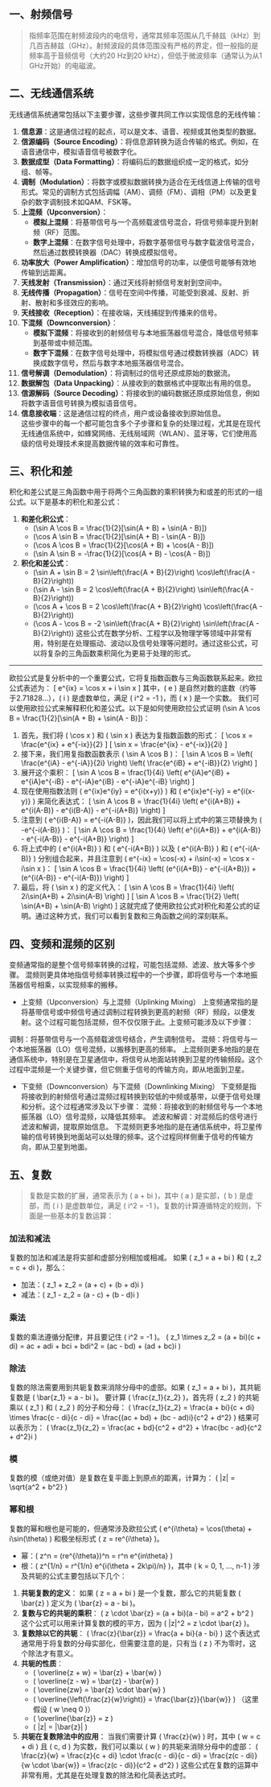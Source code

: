 ## 一、射频信号  
> 指频率范围在射频波段内的电信号，通常其频率范围从几千赫兹（kHz）到几百吉赫兹（GHz）。射频波段的具体范围没有严格的界定，但一般指的是频率高于音频信号（大约20 Hz到20 kHz），但低于微波频率（通常认为从1 GHz开始）的电磁波。  


## 二、无线通信系统  
无线通信系统通常包括以下主要步骤，这些步骤共同工作以实现信息的无线传输：
1. **信息源**：这是通信过程的起点，可以是文本、语音、视频或其他类型的数据。
2. **信源编码（Source Encoding）**：将信息源转换为适合传输的格式。例如，在语音通信中，模拟语音信号被数字化。
3. **数据成型（Data Formatting）**：将编码后的数据组织成一定的格式，如分组、帧等。
4. **调制（Modulation）**：将数字或模拟数据转换为适合在无线信道上传输的信号形式。常见的调制方式包括调幅（AM）、调频（FM）、调相（PM）以及更复杂的数字调制技术如QAM、FSK等。
5. **上混频（Upconversion）**：
   - **模拟上混频**：将基带信号与一个高频载波信号混合，将信号频率提升到射频（RF）范围。
   - **数字上混频**：在数字信号处理中，将数字基带信号与数字载波信号混合，然后通过数模转换器（DAC）转换成模拟信号。
6. **功率放大（Power Amplification）**：增加信号的功率，以便信号能够有效地传输到远距离。
7. **天线发射（Transmission）**：通过天线将射频信号发射到空间中。
8. **无线传播（Propagation）**：信号在空间中传播，可能受到衰减、反射、折射、散射和多径效应的影响。
9. **天线接收（Reception）**：在接收端，天线捕捉到传播来的信号。
10. **下混频（Downconversion）**：
    - **模拟下混频**：将接收到的射频信号与本地振荡器信号混合，降低信号频率到基带或中频范围。
    - **数字下混频**：在数字信号处理中，将模拟信号通过模数转换器（ADC）转换成数字信号，然后与数字本地振荡器信号混合。
11. **信号解调（Demodulation）**：将调制过的信号还原成原始的数据流。
12. **数据解包（Data Unpacking）**：从接收到的数据格式中提取出有用的信息。
13. **信源解码（Source Decoding）**：将接收到的编码数据还原成原始信息，例如将数字语音信号转换为模拟语音信号。
14. **信息接收端**：这是通信过程的终点，用户或设备接收到原始信息。  
这些步骤中的每一个都可能包含多个子步骤和复杂的处理过程，尤其是在现代无线通信系统中，如蜂窝网络、无线局域网（WLAN）、蓝牙等，它们使用高级的信号处理技术来提高数据传输的效率和可靠性。

## 三、积化和差
积化和差公式是三角函数中用于将两个三角函数的乘积转换为和或差的形式的一组公式。以下是基本的积化和差公式：
1. **和差化积公式**：
   - \(\sin A \cos B = \frac{1}{2}[\sin(A + B) + \sin(A - B)]\)
   - \(\cos A \sin B = \frac{1}{2}[\sin(A + B) - \sin(A - B)]\)
   - \(\cos A \cos B = \frac{1}{2}[\cos(A + B) + \cos(A - B)]\)
   - \(\sin A \sin B = -\frac{1}{2}[\cos(A + B) - \cos(A - B)]\)
2. **积化和差公式**：
   - \(\sin A + \sin B = 2 \sin\left(\frac{A + B}{2}\right) \cos\left(\frac{A - B}{2}\right)\)
   - \(\sin A - \sin B = 2 \cos\left(\frac{A + B}{2}\right) \sin\left(\frac{A - B}{2}\right)\)
   - \(\cos A + \cos B = 2 \cos\left(\frac{A + B}{2}\right) \cos\left(\frac{A - B}{2}\right)\)
   - \(\cos A - \cos B = -2 \sin\left(\frac{A + B}{2}\right) \sin\left(\frac{A - B}{2}\right)\)
这些公式在数学分析、工程学以及物理学等领域中非常有用，特别是在处理振动、波动以及信号处理等问题时。通过这些公式，可以将复杂的三角函数乘积简化为更易于处理的形式。

-------
欧拉公式是复分析中的一个重要公式，它将复指数函数与三角函数联系起来。欧拉公式表述为：
\[ e^{ix} = \cos x + i \sin x \]
其中，\( e \) 是自然对数的底数（约等于2.71828...），\( i \) 是虚数单位，满足 \( i^2 = -1 \)，而 \( x \) 是一个实数。
我们可以使用欧拉公式来解释积化和差公式。以下是如何使用欧拉公式证明 \(\sin A \cos B = \frac{1}{2}[\sin(A + B) + \sin(A - B)]\)：
1. 首先，我们将 \( \cos x \) 和 \( \sin x \) 表达为复指数函数的形式：
   \[ \cos x = \frac{e^{ix} + e^{-ix}}{2} \]
   \[ \sin x = \frac{e^{ix} - e^{-ix}}{2i} \]
2. 接下来，我们用复指数函数表示 \( \sin A \cos B \)：
   \[ \sin A \cos B = \left( \frac{e^{iA} - e^{-iA}}{2i} \right) \left( \frac{e^{iB} + e^{-iB}}{2} \right) \]
3. 展开这个乘积：
   \[ \sin A \cos B = \frac{1}{4i} \left( e^{iA}e^{iB} + e^{iA}e^{-iB} - e^{-iA}e^{iB} - e^{-iA}e^{-iB} \right) \]
4. 现在使用指数法则 \( e^{ix}e^{iy} = e^{i(x+y)} \) 和 \( e^{ix}e^{-iy} = e^{i(x-y)} \) 来简化表达式：
   \[ \sin A \cos B = \frac{1}{4i} \left( e^{i(A+B)} + e^{i(A-B)} - e^{i(B-A)} - e^{-i(A+B)} \right) \]
5. 注意到 \( e^{i(B-A)} = e^{-i(A-B)} \)，因此我们可以将上式中的第三项替换为 \( -e^{-i(A-B)} \)：
   \[ \sin A \cos B = \frac{1}{4i} \left( e^{i(A+B)} + e^{i(A-B)} - e^{-i(A-B)} - e^{-i(A+B)} \right) \]
6. 将上式中的 \( e^{i(A+B)} \) 和 \( e^{-i(A+B)} \) 以及 \( e^{i(A-B)} \) 和 \( e^{-i(A-B)} \) 分别组合起来，并且注意到 \( e^{-ix} = \cos(-x) + i\sin(-x) = \cos x - i\sin x \)：
   \[ \sin A \cos B = \frac{1}{4i} \left( (e^{i(A+B)} - e^{-i(A+B)}) + (e^{i(A-B)} - e^{-i(A-B)}) \right) \]
7. 最后，将 \( \sin x \) 的定义代入：
   \[ \sin A \cos B = \frac{1}{4i} \left( 2i\sin(A+B) + 2i\sin(A-B) \right) \]
   \[ \sin A \cos B = \frac{1}{2} \left( \sin(A+B) + \sin(A-B) \right) \]
这就完成了使用欧拉公式对积化和差公式的证明。通过这种方式，我们可以看到复数和三角函数之间的深刻联系。  

## 四、变频和混频的区别  
变频通常指的是整个信号频率转换的过程，可能包括混频、滤波、放大等多个步骤。
混频则更具体地指信号频率转换过程中的一个步骤，即将信号与一个本地振荡器信号相乘，以实现频率的搬移。

- 上变频（Upconversion）与上混频（Uplinking Mixing）
上变频通常指的是将基带信号或中频信号通过调制过程转换到更高的射频（RF）频段，以便发射。这个过程可能包括混频，但不仅仅限于此。上变频可能涉及以下步骤：  

调制：将基带信号与一个高频载波信号结合，产生调制信号。
混频：将信号与一个本地振荡器（LO）信号混频，以搬移到更高的频率。
上混频则更多地指的是在通信系统中，特别是在卫星通信中，将信号从地面站转换到卫星的传输频段。这个过程中混频是一个关键步骤，但它侧重于信号的传输方向，即从地面到卫星。

- 下变频（Downconversion）与下混频（Downlinking Mixing）
下变频是指将接收到的射频信号通过混频过程转换到较低的中频或基带，以便于信号处理和分析。这个过程通常涉及以下步骤：
混频：将接收到的射频信号与一个本地振荡器（LO）信号混频，以降低其频率。
滤波和解调：对混频后的信号进行滤波和解调，提取原始信息。
下混频则更多地指的是在通信系统中，将卫星传输的信号转换到地面站可以处理的频率。这个过程同样侧重于信号的传输方向，即从卫星到地面。

## 五、复数  
> 复数是实数的扩展，通常表示为 \( a + bi \)，其中 \( a \) 是实部，\( b \) 是虚部，而 \( i \) 是虚数单位，满足 \( i^2 = -1 \)。复数的计算遵循特定的规则，下面是一些基本的复数运算：
### 加法和减法
复数的加法和减法是将实部和虚部分别相加或相减。
如果 \( z_1 = a + bi \) 和 \( z_2 = c + di \)，那么：
- 加法：\( z_1 + z_2 = (a + c) + (b + d)i \)
- 减法：\( z_1 - z_2 = (a - c) + (b - d)i \)
### 乘法
复数的乘法遵循分配律，并且要记住 \( i^2 = -1 \)。
\( z_1 \times z_2 = (a + bi)(c + di) = ac + adi + bci + bdi^2 = (ac - bd) + (ad + bc)i \)
### 除法
复数的除法需要用到共轭复数来消除分母中的虚部。如果 \( z_1 = a + bi \)，其共轭复数是 \( \bar{z_1} = a - bi \)。
要计算 \( \frac{z_1}{z_2} \)，首先将 \( z_2 \) 的共轭乘以 \( z_1 \) 和 \( z_2 \) 的分子和分母：
\( \frac{z_1}{z_2} = \frac{a + bi}{c + di} \times \frac{c - di}{c - di} = \frac{(ac + bd) + (bc - ad)i}{c^2 + d^2} \)
结果可以表示为：
\( \frac{z_1}{z_2} = \frac{ac + bd}{c^2 + d^2} + \frac{bc - ad}{c^2 + d^2}i \)
### 模
复数的模（或绝对值）是复数在复平面上到原点的距离，计算为：
\( |z| = \sqrt{a^2 + b^2} \)
### 幂和根
复数的幂和根也是可能的，但通常涉及欧拉公式 \( e^{i\theta} = \cos(\theta) + i\sin(\theta) \) 和极坐标形式 \( z = re^{i\theta} \)。
- 幂：\( z^n = (re^{i\theta})^n = r^n e^{in\theta} \)
- 根：\( z^{1/n} = r^{1/n} e^{i(\theta + 2k\pi)/n} \)，其中 \( k = 0, 1, ..., n-1 \)
涉及共轭的公式主要包括以下几个：
1. **共轭复数的定义**：
   如果 \( z = a + bi \) 是一个复数，那么它的共轭复数 \( \bar{z} \) 定义为 \( \bar{z} = a - bi \)。
2. **复数与它的共轭的乘积**：
   \( z \cdot \bar{z} = (a + bi)(a - bi) = a^2 + b^2 \)
   这个公式可以用来计算复数的模的平方，因为 \( |z|^2 = z \cdot \bar{z} \)。
3. **复数除以它的共轭**：
   \( \frac{z}{\bar{z}} = \frac{a + bi}{a - bi} \)
   这个表达式通常用于将复数的分母实部化，但需要注意的是，只有当 \( z \) 不为零时，这个除法才有意义。
4. **共轭的性质**：
   - \( \overline{z + w} = \bar{z} + \bar{w} \)
   - \( \overline{z - w} = \bar{z} - \bar{w} \)
   - \( \overline{zw} = \bar{z} \cdot \bar{w} \)
   - \( \overline{\left(\frac{z}{w}\right)} = \frac{\bar{z}}{\bar{w}} \) （这里假设 \( w \neq 0 \)）
   - \( \overline{\bar{z}} = z \)
   - \( |z| = |\bar{z}| \)
5. **共轭在复数除法中的应用**：
   当我们需要计算 \( \frac{z}{w} \) 时，其中 \( w = c + di \) 且 \( c, d \) 为实数，我们可以乘以 \( w \) 的共轭来消除分母中的虚部：
   \( \frac{z}{w} = \frac{z}{c + di} \cdot \frac{c - di}{c - di} = \frac{z(c - di)}{w \cdot \bar{w}} = \frac{z(c - di)}{c^2 + d^2} \)
这些公式在复数的运算中非常有用，尤其是在处理复数的除法和化简表达式时。


